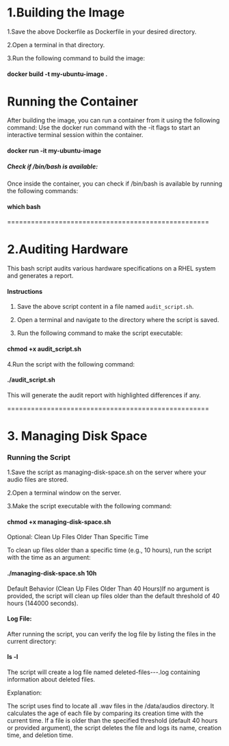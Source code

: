 # 1.Building the Image

1.Save the above Dockerfile as Dockerfile in your desired directory.

2.Open a terminal in that directory.

3.Run the following command to build the image:

#### docker build -t my-ubuntu-image .

# Running the Container

After building the image, you can run a container from it using the following command:
Use the docker run command with the -it flags to start an interactive terminal session within the container.

#### docker run -it my-ubuntu-image

##### Check if /bin/bash is available:

Once inside the container, you can check if /bin/bash is available by running the following commands:

#### which bash
===================================================
# 2.Auditing Hardware

This bash script audits various hardware specifications on a RHEL system and generates a report.

#### Instructions

1. Save the above script content in a file named `audit_script.sh`.

2. Open a terminal and navigate to the directory where the script is saved.

3. Run the following command to make the script executable:

#### chmod +x audit_script.sh

4.Run the script with the following command:
#### ./audit_script.sh

This will generate the audit report with highlighted differences if any.

===================================================
# 3. Managing Disk Space
### Running the Script

1.Save the script as managing-disk-space.sh on the server where your audio files are stored.

2.Open a terminal window on the server.

3.Make the script executable with the following command:

#### chmod +x managing-disk-space.sh


Optional: Clean Up Files Older Than Specific Time

To clean up files older than a specific time (e.g., 10 hours), run the script with the time as an argument:

#### ./managing-disk-space.sh 10h


Default Behavior (Clean Up Files Older Than 40 Hours)If no argument is provided, 
the script will clean up files older than the default threshold of 40 hours (144000 seconds).

#### Log File:
After running the script, you can verify the log file by listing the files in the current directory:

#### ls -l

The script will create a log file named deleted-files-<date>-<month>-<year>.log containing information about deleted files.


Explanation:

The script uses find to locate all .wav files in the /data/audios directory.
It calculates the age of each file by comparing its creation time with the current time.
If a file is older than the specified threshold (default 40 hours or provided argument), the script deletes the file and logs its name, creation time, and deletion time.



